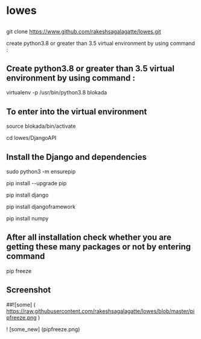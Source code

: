 # lowes 

## 
git clone https://www.github.com/rakeshsagalagatte/lowes.git



create python3.8 or greater than  3.5  virtual environment by using command :

## Create python3.8 or greater than  3.5  virtual environment by using command :
virtualenv -p /usr/bin/python3.8 blokada

##  To enter into the virtual environment 
source blokada/bin/activate  

cd lowes/DjangoAPI

## Install the Django and dependencies

sudo python3 -m ensurepip

pip install --upgrade pip    

pip install django 

pip install djangoframework 

pip install numpy 

## After all installation check whether you are getting these many packages or not by entering command

pip freeze 

## Screenshot 

##![some] ( https://raw.githubusercontent.com/rakeshsagalagatte/lowes/blob/master/pipfreeze.png )
  
! [some_new] (pipfreeze.png)






